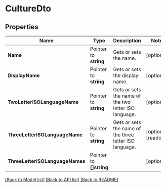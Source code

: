 # CultureDto

## Properties

Name | Type | Description | Notes
------------ | ------------- | ------------- | -------------
**Name** | Pointer to **string** | Gets or sets the name. | [optional] 
**DisplayName** | Pointer to **string** | Gets or sets the display name. | [optional] 
**TwoLetterISOLanguageName** | Pointer to **string** | Gets or sets the name of the two letter ISO language. | [optional] 
**ThreeLetterISOLanguageName** | Pointer to **string** | Gets or sets the name of the three letter ISO language. | [optional] [readonly] 
**ThreeLetterISOLanguageNames** | Pointer to **[]string** |  | [optional] 

[[Back to Model list]](../README.md#documentation-for-models) [[Back to API list]](../README.md#documentation-for-api-endpoints) [[Back to README]](../README.md)


